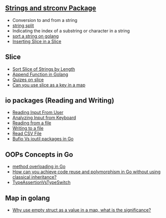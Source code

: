 ## [Strings and strconv Package](https://github.com/MeSabya/Golang/blob/main/01.Strings/00.%20Strings%20and%20strconv%20Package.md)
   - Conversion to and from a string
   - [string split](https://github.com/MeSabya/Golang/blob/main/01.Strings/01.%20StringBasics.md#ways-to-split-a-string-into-a-slice)
   - Indicating the index of a substring or character in a string
   - [sort a string on golang](https://github.com/MeSabya/Golang/blob/main/01.Strings/01.%20StringBasics.md#sort-a-string-in-go)
   - [Inserting Slice in a Slice](https://github.com/MeSabya/Golang/blob/main/01.Strings/04.%20Inserting%20Slice%20in%20a%20Slice.md)
     

## Slice 
- [Sort Slice of Strings by Length](https://github.com/MeSabya/Golang/blob/main/000.Slice/00.%20Sort%20Slice%20of%20Strings%20by%20Length.md)
- [Append Function in Golang](https://github.com/MeSabya/Golang/blob/main/000.Slice/01.%20Understanding%20Append%20function%20in%20slice.md)
- [Quizes on slice](https://github.com/MeSabya/Golang/blob/main/000.Slice/02.%20MoreSliceQuizes.md)
- [Can you use slice as a key in a map](https://github.com/MeSabya/Golang/blob/main/000.Slice/03.Can%20you%20use%20slice%20as%20a%20key%20in%20a%20map.md)

## io packages (Reading and Writing)
- [Reading Input From User](https://github.com/MeSabya/Golang/blob/main/05.Reading%20and%20Writing/00.%20Reading%20Input%20From%20User.md)
- [Analyzing Input from Keyboard](https://github.com/MeSabya/Golang/blob/main/05.Reading%20and%20Writing/01.%20Analyzing%20Input%20from%20Keyboard.md)
- [Reading from a file](https://github.com/MeSabya/Golang/blob/main/05.Reading%20and%20Writing/03.%20Reading%20From%20a%20file.md)
- [Writing to a file](https://github.com/MeSabya/Golang/blob/main/05.Reading%20and%20Writing/04.%20Writing%20to%20a%20File.md)
- [Read CSV File](https://github.com/MeSabya/Golang/blob/main/05.Reading%20and%20Writing/05.%20Read%20CSV%20File.md)
- [Bufio Vs ioutil packages in Go](https://github.com/MeSabya/Golang/blob/main/05.Reading%20and%20Writing/06.%20bufio%20vs%20ioutil.md)

## OOPs Concepts in Go
- [method overloading in Go](https://github.com/MeSabya/Golang/blob/main/12.%20Oops/02.%20Method%20Overloading%20in%20Go.md)
- [How can you achieve code reuse and polymorphism in Go without using classical inheritance?](https://github.com/MeSabya/Golang/blob/main/12.%20Oops/03.%20How%20can%20you%20achieve%20code%20reuse%20and%20polymorphism%20in%20Go%20without%20using%20classical%20inheritance.md)
- [TypeAssertionVsTypeSwitch](https://github.com/MeSabya/Golang/blob/main/12.%20Oops/04.%20TypeAssertionVsTypeSwitch.md)

## Map in golang
- [Why use empty struct as a value in a map, what is the significance?](https://github.com/MeSabya/Golang/blob/main/07.%20Maps/00.%20Declaration%20and%20Initialization.md#why-use-empty-struct-as-a-value-in-a-map-what-is-the-significance)
